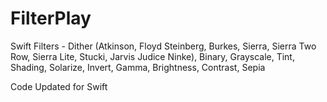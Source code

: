 # FilterPlay
Swift Filters - Dither (Atkinson, Floyd Steinberg, Burkes, Sierra, Sierra Two Row, Sierra Lite, Stucki, Jarvis Judice Ninke), Binary, Grayscale, Tint, Shading, Solarize, Invert, Gamma, Brightness, Contrast, Sepia

Code Updated for Swift
